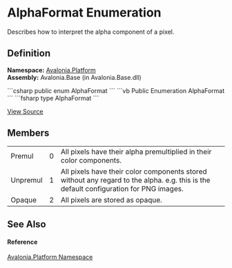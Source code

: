 # AlphaFormat Enumeration


Describes how to interpret the alpha component of a pixel.



## Definition
**Namespace:** <a href="N_Avalonia_Platform">Avalonia.Platform</a>  
**Assembly:** Avalonia.Base (in Avalonia.Base.dll)

<Tabs groupId="api-code-preview">
<TabItem value="csharp" label="C#">
```csharp
public enum AlphaFormat
```
</TabItem>
<TabItem value="vb" label="VB">
```vb
Public Enumeration AlphaFormat
```
</TabItem>
<TabItem value="fsharp" label="F#">
```fsharp
type AlphaFormat
```
</TabItem>
</Tabs>



<a href="https://github.com/AvaloniaUI/Avalonia/tree/master/src/Avalonia.Base/Platform/AlphaFormat.cs" title="View the source code">View Source</a>



## Members
<table>
<tr>
<td>Premul</td>
<td>0</td>
<td>All pixels have their alpha premultiplied in their color components.</td>
</tr>
<tr>
<td>Unpremul</td>
<td>1</td>
<td>All pixels have their color components stored without any regard to the alpha. e.g. this is the default configuration for PNG images.</td>
</tr>
<tr>
<td>Opaque</td>
<td>2</td>
<td>All pixels are stored as opaque.</td>
</tr>
</table>

## See Also


#### Reference
<a href="N_Avalonia_Platform">Avalonia.Platform Namespace</a>  

